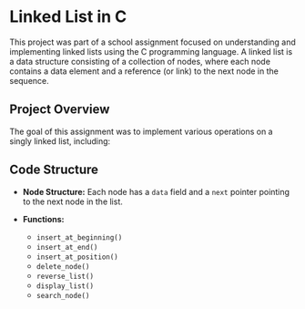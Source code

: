 # Linked List in C

This project was part of a school assignment focused on understanding and implementing linked lists using the C programming language. A linked list is a data structure consisting of a collection of nodes, where each node contains a data element and a reference (or link) to the next node in the sequence.

## Project Overview

The goal of this assignment was to implement various operations on a singly linked list, including:

## Code Structure

- **Node Structure:**
   Each node has a `data` field and a `next` pointer pointing to the next node in the list.
   
- **Functions:**
   - `insert_at_beginning()`
   - `insert_at_end()`
   - `insert_at_position()`
   - `delete_node()`
   - `reverse_list()`
   - `display_list()`
   - `search_node()`
